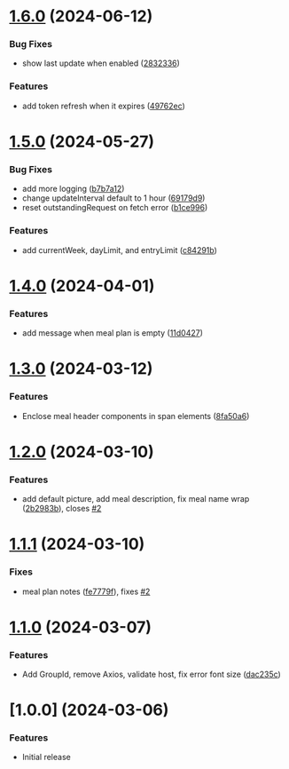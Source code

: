 # [1.6.0](https://github.com/zanix/MMM-MealieMenu/compare/v1.5.0...v1.6.0) (2024-06-12)


### Bug Fixes

* show last update when enabled ([2832336](https://github.com/zanix/MMM-MealieMenu/commit/2832336ff9d131ec190924be8e2ca719d1099534))


### Features

* add token refresh when it expires ([49762ec](https://github.com/zanix/MMM-MealieMenu/commit/49762ec058789a05afe83d0dd4a18c0efcf582e8))

# [1.5.0](https://github.com/zanix/MMM-MealieMenu/compare/v1.4.0...v1.5.0) (2024-05-27)


### Bug Fixes

* add more logging ([b7b7a12](https://github.com/zanix/MMM-MealieMenu/commit/b7b7a1290aa2b794e56d96690770327e14ce8a82))
* change updateInterval default to 1 hour ([69179d9](https://github.com/zanix/MMM-MealieMenu/commit/69179d979e7dd6fe1081469a14b253c68f3c418f))
* reset outstandingRequest on fetch error ([b1ce996](https://github.com/zanix/MMM-MealieMenu/commit/b1ce99649adb7f95584468f61b620e9410f81263))


### Features

* add currentWeek, dayLimit, and entryLimit ([c84291b](https://github.com/zanix/MMM-MealieMenu/commit/c84291b55ead550908b9711d6a715f6198c1a564))

# [1.4.0](https://github.com/zanix/MMM-MealieMenu/compare/v1.3.0...v1.4.0) (2024-04-01)


### Features

* add message when meal plan is empty ([11d0427](https://github.com/zanix/MMM-MealieMenu/commit/11d042792632b67bade12c25f1f2c8f66b7f7ddb))

# [1.3.0](https://github.com/zanix/MMM-MealieMenu/compare/v1.2.0...v1.3.0) (2024-03-12)


### Features

* Enclose meal header components in span elements ([8fa50a6](https://github.com/zanix/MMM-MealieMenu/commit/8fa50a66979adb9300e7b9373dbf298b85639adb))

# [1.2.0](https://github.com/zanix/MMM-MealieMenu/compare/v1.1.1...v1.2.0) (2024-03-10)

### Features

- add default picture, add meal description, fix meal name wrap ([2b2983b](https://github.com/zanix/MMM-MealieMenu/commit/2b2983b38b653f6dd35de8990e9ddf4f4d5d0c76)), closes [#2](https://github.com/zanix/MMM-MealieMenu/issues/2)

# [1.1.1](https://github.com/zanix/MMM-MealieMenu/compare/v1.1.0...v1.1.1) (2024-03-10)

### Fixes

- meal plan notes ([fe7779f](https://github.com/zanix/MMM-MealieMenu/commit/fe7779f1f7ff2e3d6deebec502afde2b2c4d0892)), fixes [#2](https://github.com/zanix/MMM-MealieMenu/issues/2)

# [1.1.0](https://github.com/zanix/MMM-MealieMenu/compare/v1.0.0...v1.1.0) (2024-03-07)

### Features

- Add GroupId, remove Axios, validate host, fix error font size ([dac235c](https://github.com/zanix/MMM-MealieMenu/commit/dac235c0d7ae6dd54d6f9dc456b06f2db55fd2f6))

# [1.0.0] (2024-03-06)

### Features

- Initial release

<!-- markdownlint-disable-file -->
